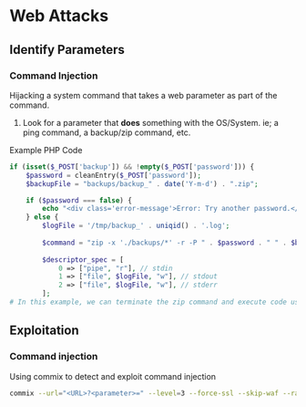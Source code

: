 # Web Attacks

## Identify Parameters
### Command Injection
Hijacking a system command that takes a web parameter as part of the command.

  1. Look for a parameter that **does** something with the OS/System. ie; a ping command, a backup/zip command, etc.  

Example PHP Code
```php
if (isset($_POST['backup']) && !empty($_POST['password'])) {
    $password = cleanEntry($_POST['password']);
    $backupFile = "backups/backup_" . date('Y-m-d') . ".zip";

    if ($password === false) {
        echo "<div class='error-message'>Error: Try another password.</div>";
    } else {
        $logFile = '/tmp/backup_' . uniqid() . '.log';
       
        $command = "zip -x './backups/*' -r -P " . $password . " " . $backupFile . " .  > " . $logFile . " 2>&1 &";
        
        $descriptor_spec = [
            0 => ["pipe", "r"], // stdin
            1 => ["file", $logFile, "w"], // stdout
            2 => ["file", $logFile, "w"], // stderr
        ];
# In this example, we can terminate the zip command and execute code using the "Password Parameter"
```
## Exploitation
### Command injection
Using commix to detect and exploit command injection
```bash
commix --url="<URL>?<parameter>=" --level=3 --force-ssl --skip-waf --random-agent --cookie="<cookie>"
```
